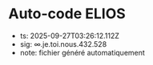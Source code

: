 # Auto-code ELIOS
- ts: 2025-09-27T03:26:12.112Z
- sig: ∞.je.toi.nous.432.528
- note: fichier généré automatiquement